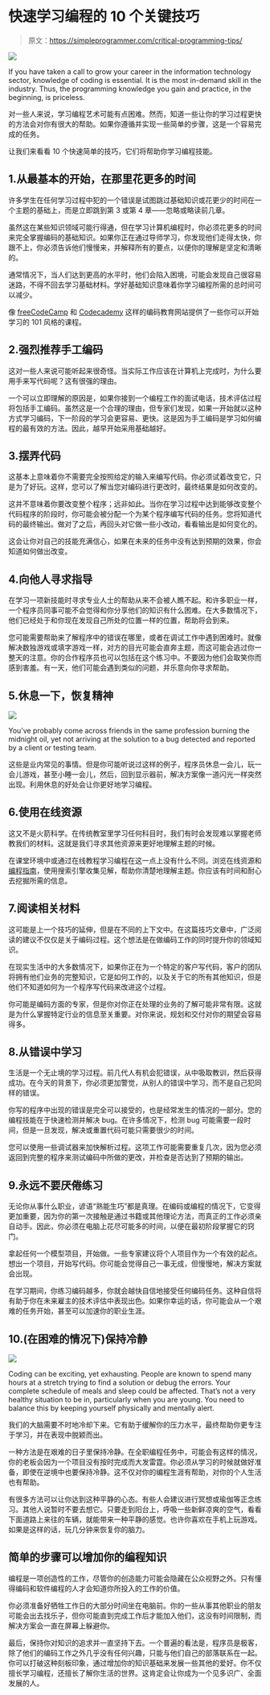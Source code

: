 # 快速学习编程的 10 个关键技巧

> 原文：<https://simpleprogrammer.com/critical-programming-tips/>

![](img/b26184fc79aba946b724cd9c77458435.png)

If you have taken a call to grow your career in the information technology sector, knowledge of coding is essential. It is the most in-demand skill in the industry. Thus, the programming knowledge you gain and practice, in the beginning, is priceless.

对一些人来说，学习编程艺术可能有点困难。然而，知道一些让你的学习过程更快的方法会对你有很大的帮助。如果你遵循并实现一些简单的步骤，这是一个容易完成的任务。

让我们来看看 10 个快速简单的技巧，它们将帮助你学习编程技能。

## 1.从最基本的开始，在那里花更多的时间

许多学生在任何学习过程中犯的一个错误是试图跳过基础知识或花更少的时间在一个主题的基础上，而是立即跳到第 3 或第 4 章——忽略或略读前几章。

虽然这在某些知识领域可能行得通，但在学习计算机编程时，你必须花更多的时间来完全掌握编码的基础知识。如果你正在通过导师学习，你发现他们走得太快，你跟不上，你必须告诉他们慢慢来，并解释所有的要点，以便你的理解是坚定和清晰的。

通常情况下，当人们达到更高的水平时，他们会陷入困境，可能会发现自己很容易迷路，不得不回去学习基础材料。学好基础知识意味着你学习编程所需的总时间可以减少。

像 [freeCodeCamp](https://www.freecodecamp.org/) 和 [Codecademy](https://simpleprogrammer.com/codecademy-py) 这样的编码教育网站提供了一些你可以开始学习的 101 风格的课程。

## 2.强烈推荐手工编码

这对一些人来说可能听起来很奇怪。当实际工作应该在计算机上完成时，为什么要用手来写代码呢？这有很强的理由。

一个可以立即理解的原因是，如果你接到一个编程工作的面试电话，技术评估过程将包括手工编码。虽然这是一个合理的理由，但专家们发现，如果一开始就以这种方式学习编码，下一阶段的学习会更容易、更快。这是因为手工编码是学习如何编程的最有效的方法。因此，越早开始采用基础越好。

## 3.摆弄代码

这基本上意味着你不需要完全按照给定的输入来编写代码。你必须试着改变它，只是为了好玩。这样，您可以了解当您对编码进行更改时，最终结果是如何改变的。

这并不意味着你要改变整个程序；远非如此。当你在学习过程中达到能够改变整个代码程序的阶段时，你可能会被分配一个为某个程序编写代码的任务。您将知道代码的最终输出。做对了之后，再回头对它做一些小改动，看看输出是如何变化的。

这会让你对自己的技能充满信心，如果在未来的任务中没有达到预期的效果，你会知道如何做出改变。

## 4.向他人寻求指导

在学习一项新技能时寻求专业人士的帮助从来不会被人瞧不起。和许多职业一样，一个程序员同事可能不会觉得和你分享他们的知识有什么困难。在大多数情况下，他们已经处于和你现在发现自己所处的位置一样的位置，帮助将会到来。

您可能需要帮助来了解程序中的错误在哪里，或者在调试工作中遇到困难时。就像解决数独游戏或填字游戏一样，对方的目光可能会直奔主题，而这可能会逃过你一整天的注意。你的合作程序员也可以包括在这个练习中。不要因为他们会取笑你而感到害羞。有一天，他们可能会遇到类似的问题，并乐意向你寻求帮助。

## 5.休息一下，恢复精神

![](img/2d7186c0696f9215061fd4e88d74fd34.png)

You’ve probably come across friends in the same profession burning the midnight oil, yet not arriving at the solution to a bug detected and reported by a client or testing team.

这些是业内常见的事情。但是你可能听说过这样的例子，程序员休息一会儿，玩一会儿游戏，甚至小睡一会儿，然后，回到显示器前，解决方案像一道闪光一样突然出现。利用休息的好处会让你更好地学习编程。

## 6.使用在线资源

这又不是火箭科学。在传统教室里学习任何科目时，我们有时会发现难以掌握老师教我们的材料。这就是我们寻求其他资源来更好地理解主题的时候。

在课堂环境中或通过在线教程学习编程在这一点上没有什么不同。浏览在线资源和[编程指南](https://simpleprogrammer.com/app-development-in-2018/)，使用搜索引擎收集见解，帮助你清楚地理解主题。你应该有时间和耐心去挖掘所需的信息。

## 7.阅读相关材料

这可能是上一个技巧的延伸，但是在不同的上下文中。在这篇技巧文章中，广泛阅读的建议不仅仅是关于编码过程。这个想法是在做编码工作的同时提升你的领域知识。

在现实生活中的大多数情况下，如果你正在为一个特定的客户写代码，客户的团队将拥有他们业务的完整知识，它是如何工作的，以及关于它的所有其他知识，但是他们不知道如何为一个程序写代码来改进这个过程。

你可能是编码方面的专家，但是你对你正在处理的业务的了解可能非常有限。这就是为什么掌握特定行业的信息至关重要。对你来说，规划和交付对你的期望会容易得多。

## 8.从错误中学习

生活是一个无止境的学习过程。前几代人有机会犯错误，从中吸取教训，然后获得成功。在今天的背景下，你必须更加警觉，从别人的错误中学习，而不是自己犯同样的错误。

你写的程序中出现的错误是完全可以接受的，也是经常发生的情况的一部分。您的编程技能在于快速检测并解决 bug。在许多情况下，检测 bug 可能需要一段时间，但是一旦发现，解决或重置代码可能只需要很少的时间。

您可以使用一些调试器来加快解析过程。这项工作可能需要重复几次，因为您必须返回到完整的程序来测试编码中所做的更改，并检查是否达到了预期的输出。

## 9.永远不要厌倦练习

无论你从事什么职业，谚语“熟能生巧”都是真理。在编码或编程的情况下，它变得更加重要，因为你的第一次接触是通过书籍或其他理论方法，而真正的工作必须亲自动手。因此，你必须在电脑上花尽可能多的时间，以便在最初阶段掌握它的窍门。

拿起任何一个模型项目，开始做。一些专家建议将个人项目作为一个有效的起点。想出一个项目，开始写代码。你可能会觉得自己一事无成，但慢慢地，解决方案就会出现。

在学习期间，你练习编码越多，你就会越快自信地接受任何编码任务。这种自信将有助于你在未来雇主的技术评估中表现出色。如果你幸运的话，你可能会从一个艰难的任务开始，甚至可以加速你的职业生涯。

## 10.(在困难的情况下)保持冷静

![](img/2730fb75f4e780db1a153a78287305c7.png)

Coding can be exciting, yet exhausting. People are known to spend many hours at a stretch trying to find a solution or debug the errors. Your complete schedule of meals and sleep could be affected. That’s not a very healthy situation to be in, particularly when you are young. You need to balance this by keeping yourself physically and mentally alert.

我们的大脑需要不时地冷却下来。它有助于缓解你的压力水平，最终帮助你更专注于学习，并在表现中脱颖而出。

一种方法是在艰难的日子里保持冷静。在全职编程任务中，可能会有这样的情况，你的老板会因为一个项目没有按时完成而大发雷霆。你必须从学习的时候就做好准备，即使在逆境中也要保持冷静。这不仅对你的编程生涯有帮助，对你的个人生活也有帮助。

有很多方法可以让你达到这种平静的心态。有些人会建议进行冥想或瑜伽等正念练习。其他人说暂时不要去想它。只要走到阳台上，呼吸一些新鲜凉爽的空气，看看下面道路上来往的车辆，就能带来一种平静的感觉。也许你喜欢在手机上玩游戏。如果是这样的话，玩几分钟来恢复你的脑力。

## 简单的步骤可以增加你的编程知识

编程是一项创造性的工作，尽管你的创造能力可能会隐藏在公众视野之外。只有懂得编码和软件编程的人才会知道你所投入的工作的价值。

你必须准备好牺牲工作日的大部分时间坐在电脑前。你的一些从事其他职业的朋友可能会出去找乐子，但你可能直到完成工作后才能加入他们，这没有时间限制，而解决方案会一直在屏幕上躲避你。

最后，保持你对知识的追求并一直坚持下去。一个普遍的看法是，程序员是极客，除了他们的编码工作之外几乎没有任何兴趣，只能与他们自己的部落联系在一起。你可以打破这种刻板印象，通过增加你的知识基础来发展一些其他的爱好。你不仅擅长学习编程，还擅长了解你生活的世界。这肯定会让你成为一个见多识广、全面发展的人。